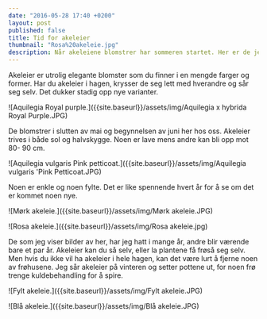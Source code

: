 ```yaml
---
date: "2016-05-28 17:40 +0200"
layout: post
published: false
title: Tid for akeleier
thumbnail: "Rosa%20akeleie.jpg"
description: Når akeleiene blomstrer har sommeren startet. Her er de jeg har i hagen for tiden.
---
```


Akeleier er utrolig elegante blomster som du finner i en mengde farger og former. 
Har du akeleier i hagen, krysser de seg lett med hverandre og sår seg selv. Det dukker stadig opp nye varianter. 

![Aquilegia Royal purple.]({{site.baseurl}}/assets/img/Aquilegia x hybrida Royal Purple.JPG)

De blomstrer i slutten av mai og begynnelsen av juni her hos oss. Akeleier trives i både sol og halvskygge. Noen er lave mens andre kan bli opp mot 80- 90 cm. 

![Aquilegia vulgaris Pink petticoat.]({{site.baseurl}}/assets/img/Aquilegia vulgaris 'Pink Petticoat.JPG)

<!--more-->

Noen er enkle og noen fylte. Det er like spennende hvert år for å se om det er kommet noen nye.

![Mørk akeleie.]({{site.baseurl}}/assets/img/Mørk akeleie.JPG)

![Rosa akeleie.]({{site.baseurl}}/assets/img/Rosa akeleie.jpg)

De som jeg viser bilder av her, har jeg hatt i mange år, andre blir værende bare et par år. 
Akeleier kan du så selv, eller la plantene få frøså seg selv. Men hvis du ikke vil ha akeleier i hele hagen, kan det være lurt å fjerne noen av frøhusene. Jeg sår akeleier på vinteren og setter pottene ut, for noen frø trenge kuldebehandling for å spire. 

![Fylt akeleie.]({{site.baseurl}}/assets/img/Fylt akeleie.JPG)

![Blå akeleie.]({{site.baseurl}}/assets/img/Blå akeleie.JPG)
